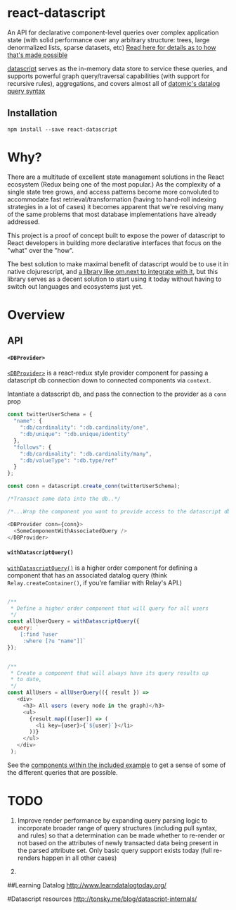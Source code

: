 react-datascript
===



An API for declarative component-level queries over complex application state (with solid performance over any arbitrary structure: trees, large denormalized lists, sparse datasets, etc)  [Read here for details as to how that's made possible](http://tonsky.me/blog/datascript-internals/)

[datascript](https://github.com/tonsky/datascript) serves as the in-memory data store to service these queries, and supports powerful graph query/traversal capabilities (with support for recursive rules), aggregations, and covers almost all of [datomic's datalog query syntax](http://docs.datomic.com/query.html)


## Installation


```
npm install --save react-datascript
```



# Why?

There are a multitude of excellent state management solutions in the React ecosystem (Redux being one of the most popular.)  As the complexity of a single state tree grows, and access patterns become more convoluted to accommodate fast retrieval/transformation (having to hand-roll indexing strategies in a lot of cases) it becomes apparent that we're resolving many of the same problems that most database implementations have already addressed.

This project is a proof of concept built to expose the power of datascript to React developers in building more declarative interfaces that focus on the "what" over the "how".

The best solution to make maximal benefit of datascript would be to use it in native clojurescript, and [a library like om.next to integrate with it](https://github.com/omcljs/om/wiki/DataScript-Integration-Tutorial), but this library serves as a decent solution to start using it today without having to switch out languages and ecosystems just yet.


# Overview

## API

#### `<DBProvider>`

 [`<DBProvider>`](https://github.com/gurdasnijor/react-datascript/blob/master/index.js#L10) is a react-redux style provider component for passing a datascript db connection down to connected components via `context`.

Intantiate a datascript db, and pass the connection to the provider as a `conn` prop

```javascript
const twitterUserSchema = {
  "name": {
    ":db/cardinality": ":db.cardinality/one",
    ":db/unique": ":db.unique/identity"
  },
  "follows": {
    ":db/cardinality": ":db.cardinality/many",
    ":db/valueType": ":db.type/ref"
  }
};

const conn = datascript.create_conn(twitterUserSchema);

/*Transact some data into the db..*/

/*...Wrap the component you want to provide access to the datascript db instance for its descendants: */

<DBProvider conn={conn}>
  <SomeComponentWithAssociatedQuery />
</DBProvider>

```

#### `withDatascriptQuery()`

[`withDatascriptQuery()`](withDatascriptQuery) is a higher order component for defining a component that has an associated datalog query (think `Relay.createContainer()`, if you're familiar with Relay's API.)

```javascript

/**
 * Define a higher order component that will query for all users
 */
const allUserQuery = withDatascriptQuery({
  query: `
    [:find ?user
     :where [?u "name"]]`
});


/**
 * Create a component that will always have its query results up
 * to date,
 */
const AllUsers = allUserQuery(({ result }) =>
   <div>
     <h3> All users (every node in the graph)</h3>
     <ul>
       {result.map(([user]) => (
         <li key={user}>{`${user}`}</li>
       ))}
     </ul>
   </div>
 );
```

See the [components within the included example](https://github.com/gurdasnijor/react-datascript/blob/master/examples/components.js) to get a sense of some of the different queries that are possible.



# TODO

1)  Improve render performance by expanding query parsing logic to incorporate broader range of query structures (including pull syntax, and rules) so that a determination can be made whether to re-render or not based on the attributes of newly transacted data being present in the parsed attribute set.  Only basic query support exists today (full re-renders happen in all other cases)

2)  



##Learning Datalog
http://www.learndatalogtoday.org/

#Datascript resources
http://tonsky.me/blog/datascript-internals/
